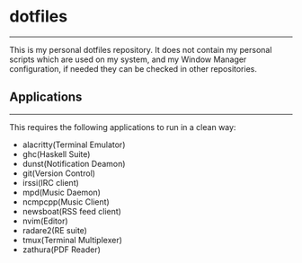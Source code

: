 # dotfiles
--------
This is my personal dotfiles repository. It does not contain my personal
scripts which are used on my system, and my Window Manager
configuration, if needed they can be checked in other repositories.

## Applications
---------------
This requires the following applications to run in a clean way:
- alacritty(Terminal Emulator)
- ghc(Haskell Suite)
- dunst(Notification Deamon)
- git(Version Control)
- irssi(IRC client)
- mpd(Music Daemon)
- ncmpcpp(Music Client)
- newsboat(RSS feed client)
- nvim(Editor)
- radare2(RE suite)
- tmux(Terminal Multiplexer)
- zathura(PDF Reader)
